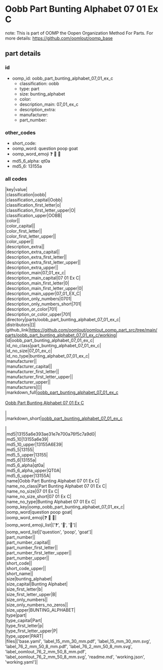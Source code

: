 # Oobb Part Bunting Alphabet 07 01 Ex C  

note: This is part of OOMP the Oopen Organization Method For Parts. For more details: https://github.com/oomlout/oomp_base

##  part details





### id
* oomp_id: oobb_part_bunting_alphabet_07_01_ex_c
  * classification: oobb
  * type: part
  * size: bunting_alphabet
  * color: 
  * description_main: 07_01_ex_c
  * description_extra: 
  * manufacturer: 
  * part_number: 

### other_codes
* short_code: 
* oomp_word: question poop goat
* oomp_word_emoji :question: :poop: :goat:
* md5_6_alpha: qt0a
* md5_6: 13155a

### all codes 
|key|value|  
|classification|oobb|  
|classification_capital|Oobb|  
|classification_first_letter|o|  
|classification_first_letter_upper|O|  
|classification_upper|OOBB|  
|color||  
|color_capital||  
|color_first_letter||  
|color_first_letter_upper||  
|color_upper||  
|description_extra||  
|description_extra_capital||  
|description_extra_first_letter||  
|description_extra_first_letter_upper||  
|description_extra_upper||  
|description_main|07_01_ex_c|  
|description_main_capital|07 01 Ex C|  
|description_main_first_letter|0|  
|description_main_first_letter_upper|0|  
|description_main_upper|07_01_EX_C|  
|description_only_numbers|0701|  
|description_only_numbers_short|701|  
|description_or_color|701|  
|description_or_color_upper|701|  
|directory|parts/oobb_part_bunting_alphabet_07_01_ex_c|  
|distributors|[]|  
|github_link|https://github.com/oomlout/oomlout_oomp_part_src/tree/main/parts/oobb_part_bunting_alphabet_07_01_ex_c/working|  
|id|oobb_part_bunting_alphabet_07_01_ex_c|  
|id_no_class|part_bunting_alphabet_07_01_ex_c|  
|id_no_size|07_01_ex_c|  
|id_no_type|bunting_alphabet_07_01_ex_c|  
|manufacturer||  
|manufacturer_capital||  
|manufacturer_first_letter||  
|manufacturer_first_letter_upper||  
|manufacturer_upper||  
|manufacturers|[]|  
|markdown_full|[oobb_part_bunting_alphabet_07_01_ex_c](https://github.com/oomlout/oomlout_oomp_part_src/tree/main/parts/oobb_part_bunting_alphabet_07_01_ex_c/working)<br>[](https://github.com/oomlout/oomlout_oomp_part_src/tree/main/parts/oobb_part_bunting_alphabet_07_01_ex_c/working)<br>[Oobb Part Bunting Alphabet 07 01 Ex C](https://github.com/oomlout/oomlout_oomp_part_src/tree/main/parts/oobb_part_bunting_alphabet_07_01_ex_c/working)<br><br>|  
|markdown_short|[oobb_part_bunting_alphabet_07_01_ex_c](https://github.com/oomlout/oomlout_oomp_part_src/tree/main/parts/oobb_part_bunting_alphabet_07_01_ex_c/working)<br><br>|  
|md5|13155a6e393ae31e7e700a76f5c7a9d0|  
|md5_10|13155a6e39|  
|md5_10_upper|13155A6E39|  
|md5_5|13155|  
|md5_5_upper|13155|  
|md5_6|13155a|  
|md5_6_alpha|qt0a|  
|md5_6_alpha_upper|QT0A|  
|md5_6_upper|13155A|  
|name|Oobb Part Bunting Alphabet 07 01 Ex C|  
|name_no_class|Part Bunting Alphabet 07 01 Ex C|  
|name_no_size|07 01 Ex C|  
|name_no_size_short|07 01 Ex C|  
|name_no_type|Bunting Alphabet 07 01 Ex C|  
|oomp_key|oomp_oobb_part_bunting_alphabet_07_01_ex_c|  
|oomp_word|question poop goat|  
|oomp_word_emoji|:question: :poop: :goat:|  
|oomp_word_emoji_list|[':question:', ':poop:', ':goat:']|  
|oomp_word_list|['question', 'poop', 'goat']|  
|part_number||  
|part_number_capital||  
|part_number_first_letter||  
|part_number_first_letter_upper||  
|part_number_upper||  
|short_code||  
|short_code_upper||  
|short_name||  
|size|bunting_alphabet|  
|size_capital|Bunting Alphabet|  
|size_first_letter|b|  
|size_first_letter_upper|B|  
|size_only_numbers||  
|size_only_numbers_no_zeros||  
|size_upper|BUNTING_ALPHABET|  
|type|part|  
|type_capital|Part|  
|type_first_letter|p|  
|type_first_letter_upper|P|  
|type_upper|PART|  
|files|['base.yaml', 'label_15_mm_30_mm.pdf', 'label_15_mm_30_mm.svg', 'label_76_2_mm_50_8_mm.pdf', 'label_76_2_mm_50_8_mm.svg', 'label_oomlout_76_2_mm_50_8_mm.pdf', 'label_oomlout_76_2_mm_50_8_mm.svg', 'readme.md', 'working.json', 'working.yaml']|  

